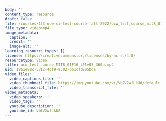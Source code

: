 ```yaml
---
body: ''
content_type: resource
draft: false
file: /courses/123-ocw-ci-test-course-fall-2022/ocw_test_course_mit8_01f16_l01v05_360p_360p_16_9.mp4
file_type: video/mp4
image_metadata:
  caption: ''
  credit: ''
  image-alt: ''
learning_resource_types: []
license: https://creativecommons.org/licenses/by-nc-sa/4.0/
resourcetype: Video
title: ocw_test_course_MIT8_01F16_L01v05_360p.mp4
uid: 18b1e88c-5712-4cf9-9302-bb1cfd805bda
video_files:
  video_captions_file: ''
  video_thumbnail_file: https://img.youtube.com/vi/Vb7V2wfLkU0/default.jpg
  video_transcript_file: ''
video_metadata:
  video_speakers: ''
  video_tags: ''
  youtube_description: ''
  youtube_id: Vb7V2wfLkU0
---
```

